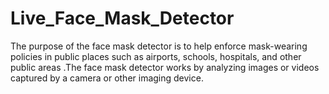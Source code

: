 # Live_Face_Mask_Detector
 The purpose of the face mask detector is to help enforce mask-wearing policies in public places such as airports, schools, hospitals, and other public areas .The face mask detector works by analyzing images or videos captured by a camera or other imaging device. 
